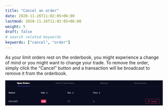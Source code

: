 ```yaml
---
title: "Cancel an order"
date: 2020-11-26T11:02:05+06:00
lastmod: 2020-11-26T11:02:05+06:00
weight: 5
draft: false
# search related keywords
keywords: ["cancel", "order"]
---
```


As your limit orders rest on the orderbook, you might experience a change of mind or you might want to change your trade. To remove the order, simply click the “Cancel” button and a transaction will be broadcast to remove it from the orderbook.

![cancel](cancel.png)
